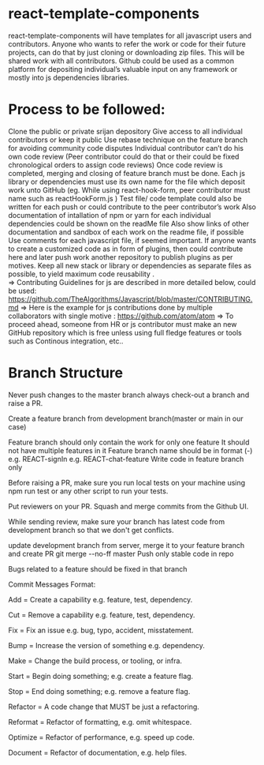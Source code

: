 # react-template-components

react-template-components will have templates for all javascript users and contributors. Anyone who wants to refer the work or code for their future projects, can do that by just cloning or downloading zip files. This will be shared work with all contributors. Github could be used as a common platform for depositing individual’s valuable input on any framework or mostly into js dependencies libraries.

# Process to be followed:

Clone the public or private srijan depository
Give access to all individual contributors or keep it public
Use rebase technique on the feature branch for avoiding community code disputes
Individual contributor can’t do his own code review (Peer contributor could do that or their could be fixed chronological orders to assign code reviews)
Once code review is completed, merging and closing of feature branch must be done.
Each js library or dependencies must use its own name for the file which deposit work unto GitHub (eg. While using react-hook-form, peer contributor must name such as reactHookForm.js )
Test file/ code template could also be written for each push or could contribute to the peer contributor’s work
Also documentation of intallation of npm or yarn for each individual dependencies could be shown on the readMe file
Also show links of other documentation and sandbox of each work on the readme file, if possible
Use comments for each javascript file, if seemed important.
If anyone wants to create a customized code as in form of plugins, then could contribute here and later push work another repository to publish plugins as per motives.
Keep all new stack or library or dependencies as separate files as possible, to yield maximum code reusability .  
=> Contributing Guidelines for js are described in more detailed below, could be used:
https://github.com/TheAlgorithms/Javascript/blob/master/CONTRIBUTING.md
=> Here is the example for js contributions done by multiple collaborators with single motive : https://github.com/atom/atom
=> To proceed ahead, someone from HR or js contributor must make an new GitHub repository which is free unless using full fledge features or tools such as Continous integration, etc..

# Branch Structure

Never push changes to the master branch always check-out a branch and raise a PR.

Create a feature branch from development branch(master or main in our case)

Feature branch should only contain the work for only one feature
It should not have multiple features in it
Feature branch name should be in format (<REACT>-<feature-description>)
e.g. REACT-signIn
e.g. REACT-chat-feature
Write code in feature branch only

Before raising a PR, make sure you run local tests on your machine using npm run test or any other script to run your tests.

Put reviewers on your PR. Squash and merge commits from the Github UI.

While sending review, make sure your branch has latest code from development branch so that we don't get conflicts.

update development branch from server, merge it to your feature branch and create PR
git merge --no-ff master
Push only stable code in repo

Bugs related to a feature should be fixed in that branch

Commit Messages Format:

Add = Create a capability e.g. feature, test, dependency.

Cut = Remove a capability e.g. feature, test, dependency.

Fix = Fix an issue e.g. bug, typo, accident, misstatement.

Bump = Increase the version of something e.g. dependency.

Make = Change the build process, or tooling, or infra.

Start = Begin doing something; e.g. create a feature flag.

Stop = End doing something; e.g. remove a feature flag.

Refactor = A code change that MUST be just a refactoring.

Reformat = Refactor of formatting, e.g. omit whitespace.

Optimize = Refactor of performance, e.g. speed up code.

Document = Refactor of documentation, e.g. help files.
